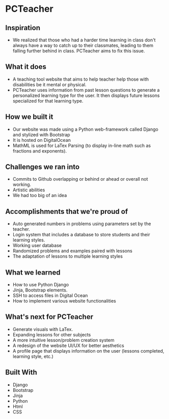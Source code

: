 # PCTeacher

## Inspiration
- We realized that those who had a harder time learning in class don't always have a way to catch up to their classmates, leading to them falling further behind in class. PCTeacher aims to fix this issue.

## What it does
- A teaching tool website that aims to help teacher help those with disabilities be it mental or physical.
- PCTeacher uses information from past lesson questions to generate a personalized learning type for the user. It then displays future lessons specialized for that learning type.

## How we built it
- Our website was made using a Python web-framework called Django and stylized with Bootstrap
- It is hosted on DigitalOcean
- MathML is used for LaTex Parsing (to display in-line math such as fractions and exponents).

## Challenges we ran into
- Commits to Github overlapping or behind or ahead or overall not working.
- Artistic abilities
- We had too big of an idea

## Accomplishments that we're proud of
- Auto generated numbers in problems using parameters set by the teacher.
- Login system that includes a database to store students and their learning styles.
- Working user database
- Randomized problems and examples paired with lessons
- The adaptation of lessons to multiple learning styles

## What we learned
- How to use Python Django
- Jinja, Bootstrap elements.
- SSH to access files in Digital Ocean
- How to implement various website functionalities

## What's next for PCTeacher
- Generate visuals with LaTex.
- Expanding lessons for other subjects
- A more intuitive lesson/problem creation system
- A redesign of the website UI/UX for better aesthetics
- A profile page that displays information on the user (lessons completed, learning style, etc.)

## Built With
- Django
- Bootstrap
- Jinja
- Python
- Html
- CSS
